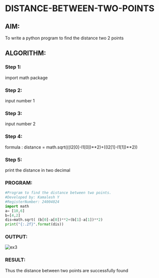 # DISTANCE-BETWEEN-TWO-POINTS

## AIM:
To write a python program to find the distance two 2 points
## ALGORITHM:
### Step 1: 
import math package
### Step 2: 
input number 1
### Step 3: 
input number 2
### Step 4: 
formula : distance = math.sqrt(((l2[0]-l1[0])**2)+((l2[1]-l1[1])**2))
### Step 5: 
print the distance in two decimal
### PROGRAM:
```python
#Program to find the distance between two points.
#Developed by: Kamalesh Y
#RegisterNumber: 24004024
import math
a= [10,6]
b=[4,2]
dis=math.sqrt( (b[0]-a[0])**2+(b[1]-a[1])**2)
print("{:.2f}".format(dis))
```


### OUTPUT:

![ex3](https://github.com/user-attachments/assets/93d950eb-bf34-4bee-8d1e-dc6392c0b54a)




### RESULT:
Thus the distance between two points are successfully found
